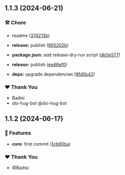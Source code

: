 ## 1.1.3 (2024-06-21)


### 🛠️ Chore

- readme ([374213b](https://github.com/DSI-HUG/ngx-components/commit/374213b))

- **release:** publish ([665202b](https://github.com/DSI-HUG/ngx-components/commit/665202b))

- **package.json:** add release-dry-run script ([db5e577](https://github.com/DSI-HUG/ngx-components/commit/db5e577))

- **release:** publish ([ee46ef0](https://github.com/DSI-HUG/ngx-components/commit/ee46ef0))

- **deps:** upgrade dependencies ([9fd5b42](https://github.com/DSI-HUG/ngx-components/commit/9fd5b42))


### ❤️  Thank You

- Badisi
- dsi-hug-bot @dsi-hug-bot

## 1.1.2 (2024-06-17)


### 🚀 Features

- **core**: first commit ([1cb90ba](https://github.com/DSI-HUG/ngx-components/commit/1cb90bac803acbb9708e3983ab9e4d6a872d2a5c))


### ❤️ Thank You

- @Badisi
